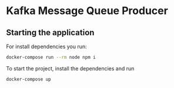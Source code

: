 # Kafka Message Queue Producer

## Starting the application

For install dependencies you run:

```bash
docker-compose run --rm node npm i
```

To start the project, install the dependencies and run

```bash
docker-compose up
```